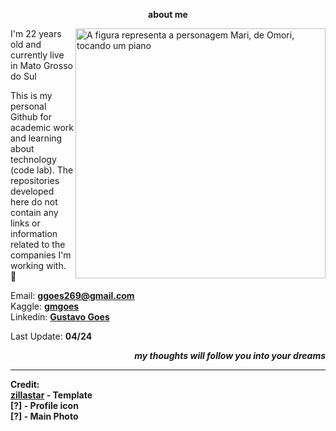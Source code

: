 <p align = center ><strong>about me</strong></p>

<img align="right" width="400" alt="A figura representa a personagem Mari, de Omori, tocando um piano" src="https://omori.wiki/images/c/cc/FA_ALBUM_46.png"/>
  
<p>I'm 22 years old and currently live in Mato Grosso do Sul</p>
<p>This is my personal Github for academic work and learning about technology (code lab). The repositories developed here do not contain any links or information related to the companies I'm working with. 📌</p>

Email: <b>ggoes269@gmail.com</b><br>
Kaggle: <b>[gmgoes](https://www.kaggle.com/gmgoes)</b><br>
Linkedin: <b>[Gustavo Goes](https://www.linkedin.com/in/gustavo-goes-7b6221225/)</b><br>

Last Update: <b>04/24<b>
  
<p align="right"><em>my thoughts will follow you into your dreams</em></p>

------
Credit: <br>
[zillastar](https://github.com/zillastar) - Template<br>
[?] - Profile icon<br>
[?] - Main Photo <br>

